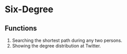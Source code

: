 # Six-Degree
## Functions
1. Searching the shortest path during any two persons. <br>
2. Showing the degree distribution at Twitter.
